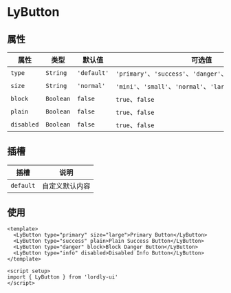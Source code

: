 # LyButton

## 属性

| 属性 | 类型 | 默认值 | 可选值 |
|--------|----------|-------------|--------------------------------------------------|
| `type` | `String` | `'default'` | `'primary'`、`'success'`、`'danger'`、`'warning'`、`'info'` |
| `size` | `String` | `'normal'` | `'mini'`、`'small'`、`'normal'`、`'large'`、`'huge'` |
| `block` | `Boolean` | `false` | `true`、`false` |
| `plain` | `Boolean` | `false` | `true`、`false` |
| `disabled` | `Boolean` | `false` | `true`、`false` |

## 插槽

| 插槽 | 说明 |
|-----------|---------------|
| `default` | 自定义默认内容 |

## 使用
```vue
<template>
  <LyButton type="primary" size="large">Primary Button</LyButton>
  <LyButton type="success" plain>Plain Success Button</LyButton>
  <LyButton type="danger" block>Block Danger Button</LyButton>
  <LyButton type="info" disabled>Disabled Info Button</LyButton>
</template>

<script setup>
import { LyButton } from 'lordly-ui'
</script>
```